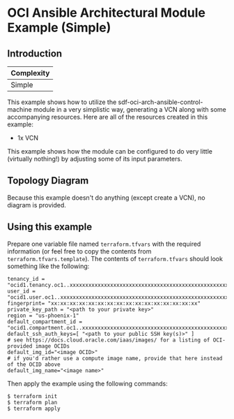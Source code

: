 # OCI Ansible Architectural Module Example (Simple)

## Introduction

| Complexity |
|---|
| Simple |

This example shows how to utilize the sdf-oci-arch-ansible-control-machine module in a very simplistic way, generating a VCN along with some accompanying resources.  Here are all of the resources created in this example:

* 1x VCN

This example shows how the module can be configured to do very little (virtually nothing!) by adjusting some of its input parameters.

## Topology Diagram
Because this example doesn't do anything (except create a VCN), no diagram is provided.

## Using this example
Prepare one variable file named `terraform.tfvars` with the required information (or feel free to copy the contents from `terraform.tfvars.template`).  The contents of `terraform.tfvars` should look something like the following:

```
tenancy_id = "ocid1.tenancy.oc1..xxxxxxxxxxxxxxxxxxxxxxxxxxxxxxxxxxxxxxxxxxxxxxxxxxxxxxxxxxxx"
user_id = "ocid1.user.oc1..xxxxxxxxxxxxxxxxxxxxxxxxxxxxxxxxxxxxxxxxxxxxxxxxxxxxxxxxxxxx"
fingerprint= "xx:xx:xx:xx:xx:xx:xx:xx:xx:xx:xx:xx:xx:xx:xx:xx"
private_key_path = "<path to your private key>"
region = "us-phoenix-1"
default_compartment_id = "ocid1.compartment.oc1..xxxxxxxxxxxxxxxxxxxxxxxxxxxxxxxxxxxxxxxxxxxxxxxxxxxxxxxxxxxx"
default_ssh_auth_keys=[ "<path to your public SSH key(s)>" ]
# see https://docs.cloud.oracle.com/iaas/images/ for a listing of OCI-provided image OCIDs
default_img_id="<image OCID>"
# if you'd rather use a compute image name, provide that here instead of the OCID above
default_img_name="<image name>"
```

Then apply the example using the following commands:

```
$ terraform init
$ terraform plan
$ terraform apply
```
